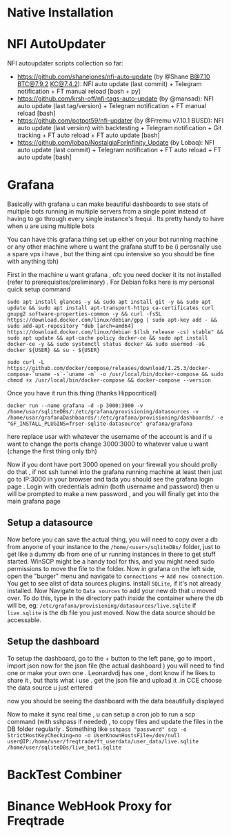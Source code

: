 # Native Installation

# NFI AutoUpdater

NFI autoupdater scripts collection so far:
- https://github.com/shanejones/nfi-auto-update (by @Shane B@7.10 BTC@7.9.2 KC@7.4.2): NFI auto update (last commit) + Telegram notification + FT manual reload [bash + py]
- https://github.com/krsh-off/nfi-tags-auto-update (by @mansad):  NFI auto update  (last tag/version) + Telegram notification + FT manual reload [bash]
- https://github.com/potpot59/nfi-updater (by @Frremu v7.10.1 BUSD): NFI auto update  (last version) with backtesting + Telegram notification + Git tracking + FT auto reload + FT auto update [bash]
- https://github.com/lobap/NostalgiaForInfinity_Update (by Lobaq): NFI auto update (last commit) + Telegram notification + FT auto reload + FT auto update [bash]

# Grafana

Basically with grafana u can make beautiful dashboards to see stats of multiple bots running in multiple servers from a single point instead of having to go through every single instance's frequi . Its pretty handy to have when u are using multiple bots

You can have this grafana thing set up either on your bot running machine or any other machine where u want the grafana stuff to be (i perosnally use a spare vps i have , but the thing aint cpu intensive so you should be fine with anything tbh)

First in the machine u want grafana , ofc you need docker it its not installed (refer to prerequisites/preliminary) .
For Debian folks here is my personal quick setup command
```
sudo apt install glances -y && sudo apt install git -y && sudo apt update && sudo apt install apt-transport-https ca-certificates curl gnupg2 software-properties-common -y && curl -fsSL https://download.docker.com/linux/debian/gpg | sudo apt-key add - && sudo add-apt-repository "deb [arch=amd64] https://download.docker.com/linux/debian $(lsb_release -cs) stable" && sudo apt update && apt-cache policy docker-ce && sudo apt install docker-ce -y && sudo systemctl status docker && sudo usermod -aG docker ${USER} && su - ${USER}
```

```
sudo curl -L https://github.com/docker/compose/releases/download/1.25.3/docker-compose-`uname -s`-`uname -m` -o /usr/local/bin/docker-compose && sudo chmod +x /usr/local/bin/docker-compose && docker-compose --version
```

Once you have it run this thing (thanks Hippocritical)
```
docker run --name grafana -d -p 3000:3000 -v /home/usar/sqliteDBs/:/etc/grafana/provisioning/datasources -v /home/usar/grafanaDashboards/:/etc/grafana/provisioning/dashboards/ -e "GF_INSTALL_PLUGINS=frser-sqlite-datasource" grafana/grafana
```
here replace usar with whatever the username of the account is and  if u want to change the ports change 3000:3000 to whatever value u want (change the first thing only tbh)

Now if you dont have port 3000 opened on your firewall you should prolly do that , if not ssh tunnel into the grafana running machine at least
then just go to IP:3000 in your browser and tada you should see the grafana login page . Login with credentials admin (both username and password) then u will be prompted to make a new password , and you will finally get into the main grafana page

## Setup a datasource
Now before you can save the actual thing, you will need to copy over a db from anyone of your instance to the `/home/<user>/sqliteDBs/` folder, just to get like a dummy db from one of ur running instances in there to get stuff started. WinSCP might be a handy tool for this, and you might need sudo permissions to move the file to the folder.
Now in grafana on the left side, open the "burger" menu and navigate to `connections` -> `Add new connection`. You get to see alist of data sources plugins. Install `SQLite`, if it's not already installed. Now Navigate to `Data sources` to add your new db that u moved over. To do this, type in the directory path _inside_ the container where the db will be, eg: `/etc/grafana/provisioning/datasources/live.sqlite` if `live.sqlite` is the db file you just moved. Now the data source should be accessable.

## Setup the dashboard
To setup the dashboard, go to the + button to the left pane, go to import , import json 
now for the json file (the actual dashboard ) you will need to find one or make your own one . Leonardvdj has one , dont know if he likes to share it , but thats what i use . get the json file and upload it .in CCE choose the data source u just entered

now you should be seeing the dashboard with the data beautifully displayed 

Now to make it sync real time , u can setup a cron job to run a scp command (with sshpass if needed) , to copy files and update the files in the DB folder regularly . Something like `sshpass "password" scp -o StrictHostKeyChecking=no -o UserKnownHostsFile=/dev/null user@IP:/home/user/freqtrade/ft_userdata/user_data/live.sqlite /home/user/sqliteDBs/live_bot1.sqlite`


# BackTest Combiner

# Binance WebHook Proxy for Freqtrade
